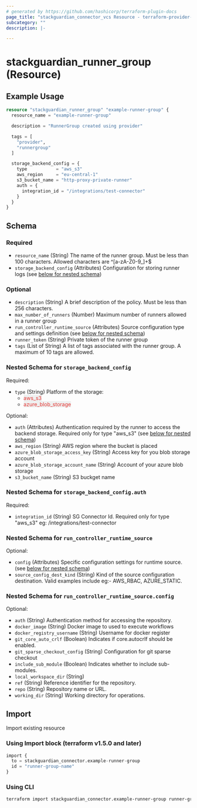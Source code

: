 ```yaml
---
# generated by https://github.com/hashicorp/terraform-plugin-docs
page_title: "stackguardian_connector_vcs Resource - terraform-provider-stackguardian"
subcategory: ""
description: |-

---
```


# stackguardian_runner_group (Resource)

## Example Usage

```terraform
resource "stackguardian_runner_group" "example-runner-group" {
  resource_name = "example-runner-group"

  description = "RunnerGroup created using provider"

  tags = [
    "provider",
    "runnergroup"
  ]

  storage_backend_config = {
    type           = "aws_s3"
    aws_region     = "eu-central-1"
    s3_bucket_name = "http-proxy-private-runner"
    auth = {
      integration_id = "/integrations/test-connector"
    }
  }
}
```

<!-- schema generated by tfplugindocs -->
## Schema

### Required

- `resource_name` (String) The name of the runner group. Must be less than 100 characters. Allowed characters are ^[a-zA-Z0-9_]+$
- `storage_backend_config` (Attributes) Configuration for storing runner logs (see [below for nested schema](#nestedatt--storage_backend_config))

### Optional

- `description` (String) A brief description of the policy. Must be less than 256 characters.
- `max_number_of_runners` (Number) Maximum number of runners allowed in a runner group
- `run_controller_runtime_source` (Attributes) Source configuration type and settings definition (see [below for nested schema](#nestedatt--run_controller_runtime_source))
- `runner_token` (String) Private token of the runner group
- `tags` (List of String) A list of tags associated with the runner group. A maximum of 10 tags are allowed.

<a id="nestedatt--storage_backend_config"></a>
### Nested Schema for `storage_backend_config`

Required:

- `type` (String) Platform of the storage:
	- <span style="background-color: #eff0f0; color: #e53835;">aws_s3</span>
	- <span style="background-color: #eff0f0; color: #e53835;">azure_blob_storage</span>

Optional:

- `auth` (Attributes) Authentication required by the runner to access the backend storage. Required only for type "aws_s3" (see [below for nested schema](#nestedatt--storage_backend_config--auth))
- `aws_region` (String) AWS region where the bucket is placed
- `azure_blob_storage_access_key` (String) Access key for you blob storage account
- `azure_blob_storage_account_name` (String) Account of your azure blob storage
- `s3_bucket_name` (String) S3 buckget name

<a id="nestedatt--storage_backend_config--auth"></a>
### Nested Schema for `storage_backend_config.auth`

Required:

- `integration_id` (String) SG Connector Id. Required only for type "aws_s3" eg: /integrations/test-connector



<a id="nestedatt--run_controller_runtime_source"></a>
### Nested Schema for `run_controller_runtime_source`

Optional:

- `config` (Attributes) Specific configuration settings for runtime source. (see [below for nested schema](#nestedatt--run_controller_runtime_source--config))
- `source_config_dest_kind` (String) Kind of the source configuration destination. Valid examples include eg:- AWS_RBAC, AZURE_STATIC.

<a id="nestedatt--run_controller_runtime_source--config"></a>
### Nested Schema for `run_controller_runtime_source.config`

Optional:

- `auth` (String) Authentication method for accessing the repository.
- `docker_image` (String) Docker image to used to execute workflows
- `docker_registry_username` (String) Username for docker register
- `git_core_auto_crlf` (Boolean) Indicates if core.autocrlf should be enabled.
- `git_sparse_checkout_config` (String) Configuration for git sparse checkout
- `include_sub_module` (Boolean) Indicates whether to include sub-modules.
- `local_workspace_dir` (String)
- `ref` (String) Reference identifier for the repository.
- `repo` (String) Repository name or URL.
- `working_dir` (String) Working directory for operations.





## Import

Import existing resource

### Using Import block (terraform v1.5.0 and later)
```terraform
import {
  to = stackguardian_connector.example-runner-group
  id = "runner-group-name"
}
```

### Using CLI
```bash
terraform import stackguardian_connector.example-runner-group runner-group-name
```